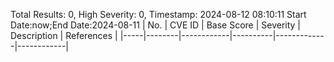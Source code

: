 Total Results: 0, High Severity: 0, Timestamp: 2024-08-12 08:10:11
Start Date:now;End Date:2024-08-11
| No. | CVE ID | Base Score | Severity | Description | References |
|-----|--------|------------|----------|-------------|------------|
